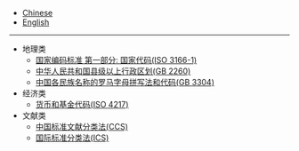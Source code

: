 
- [Chinese](readme.md)
- [English](readme_en.md)

----------------------------

- 地理类
  - [国家编码标准 第一部分: 国家代码(ISO 3166-1)](ISO_3166_1)
  - [中华人民共和国县级以上行政区划(GB 2260)](GB_2260)
  - [中国各民族名称的罗马字母拼写法和代码(GB 3304)](GB_3304)
- 经济类
  - [货币和基金代码(ISO 4217)](ISO_4217)
- 文献类
  - [中国标准文献分类法(CCS)](CCS)
  - [国际标准分类法(ICS)](ICS)